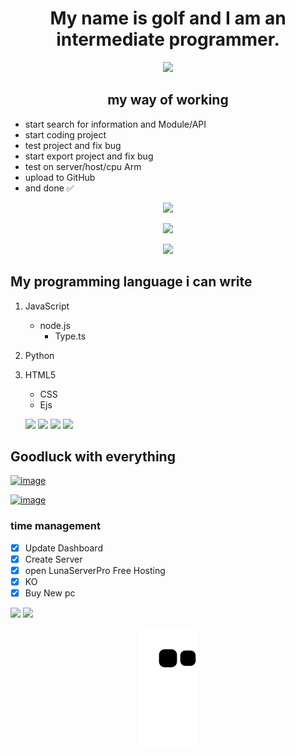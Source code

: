 <h1 align="center">My name is golf and I am an intermediate programmer.</h1>
<p align="center">
<a href="https://dsc.bio/nanotect">
  <img src="https://lanyard-profile-readme.vercel.app/api/631102214076891157?theme=light&bg=8E8E8E&animated&animated=true&hideDiscrim=true&borderRadius=30px&idleMessage=AFK%20%?" />
</a>
</p>

##
<h2 align="center">my way of working</h2>

- start search for information and Module/API
 - start coding project
  - test project and fix bug
  - start export project and fix bug
  - test on server/host/cpu Arm
 - upload to GitHub
- and done ✅

<p align="center">
<a href="https://dsc.bio/nanotect">
 <img src="https://github-readme-stats.vercel.app/api?username=KCCHDEV&show_icons=true&theme=dracula" />
 </a>
 </p>
<p align="center">
<a href="https://dsc.bio/nanotect">
 <img src="https://github-readme-stats.vercel.app/api/pin/?username=KCCHDEV&repo=Makori-Music&theme=dracula" />
 </a>
 </p>
<p align="center">
<a href="https://dsc.bio/nanotect">
 <img src="https://github-readme-stats.vercel.app/api/top-langs/?username=anuraghazra&theme=dracula" />
 </a>
</p>
 
## My programming language i can write

 1. JavaScript
    - node.js
      - Type.ts
 2. Python
 3. HTML5
    - CSS
    - Ejs

    <img src="https://img.icons8.com/color/48/000000/javascript.png"/>  <img src="https://cdn.discordapp.com/attachments/916988679698911353/946766067496280084/522e6bc1a11d1726a35f81cbd979395f-removebg-preview_1.png" width="100 px"/>  <img src="https://media.discordapp.net/attachments/950770133972971558/993335512976871546/unknown.png" width="50 px"/> <img src="https://media.discordapp.net/attachments/950770133972971558/993334995080990720/unknown.png" width="50 px"/>

## Goodluck with everything 


[![image](https://cdn.discordapp.com/attachments/950770133972971558/1000924373684863056/standard_5.gif)](https://lunaserverpro.ml)

[![image](https://media.discordapp.net/attachments/950770133972971558/995369930688036985/standard_1.gif)](https://dal-website.snowiechandeveloper.repl.co/)


### time management
- [X] Update Dashboard
- [X] Create Server
- [X] open LunaServerPro Free Hosting
- [X] KO
- [X] Buy New pc

<a href="https://www.youtube.com/channel/UCCwhaAbi3t6WthXOQaakYEw" target="_blank"><img src="https://img.shields.io/badge/YouTube-FF0000?style=for-the-badge&logo=youtube&logoColor=white" target="_blank"></a>
<a href="https://discord.gg/EGMT4d99zg" target="_blank"><img src="https://img.shields.io/badge/Discord-5865F2?style=for-the-badge&logo=discord&logoColor=white" target="_blank"></a>

<div align="center">

  ![Snake animation](https://github.com/rafaballerini/rafaballerini/blob/output/github-contribution-grid-snake.svg)

</div>
